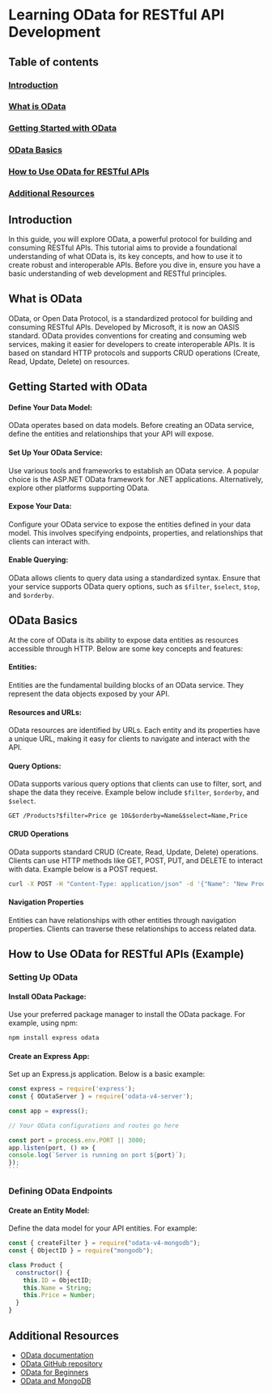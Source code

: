 # Learning OData for RESTful API Development

## Table of contents

### [Introduction](#introduction-1)

### [What is OData](#what-is-odata-1)

### [Getting Started with OData](#getting-started-with-odata-1)

### [OData Basics](#odata-basics-1)

### [How to Use OData for RESTful APIs](#how-to-use-odata-for-restful-apis-1)

### [Additional Resources](#additional-resources-1)

## Introduction

In this guide, you will explore OData, a powerful protocol for building and consuming RESTful APIs. This tutorial aims to provide a foundational understanding of what OData is, its key concepts, and how to use it to create robust and interoperable APIs. Before you dive in, ensure you have a basic understanding of web development and RESTful principles.

## What is OData

OData, or Open Data Protocol, is a standardized protocol for building and consuming RESTful APIs. Developed by Microsoft, it is now an OASIS standard. OData provides conventions for creating and consuming web services, making it easier for developers to create interoperable APIs. It is based on standard HTTP protocols and supports CRUD operations (Create, Read, Update, Delete) on resources.

## Getting Started with OData

#### Define Your Data Model:

OData operates based on data models. Before creating an OData service, define the entities and relationships that your API will expose.

#### Set Up Your OData Service:

Use various tools and frameworks to establish an OData service. A popular choice is the ASP.NET OData framework for .NET applications. Alternatively, explore other platforms supporting OData.

#### Expose Your Data:

Configure your OData service to expose the entities defined in your data model. This involves specifying endpoints, properties, and relationships that clients can interact with.

#### Enable Querying:

OData allows clients to query data using a standardized syntax. Ensure that your service supports OData query options, such as `$filter`, `$select`, `$top`, and `$orderby`.

## OData Basics

At the core of OData is its ability to expose data entities as resources accessible through HTTP. Below are some key concepts and features:

#### Entities:

Entities are the fundamental building blocks of an OData service. They represent the data objects exposed by your API.

#### Resources and URLs:

OData resources are identified by URLs. Each entity and its properties have a unique URL, making it easy for clients to navigate and interact with the API.

#### Query Options:

OData supports various query options that clients can use to filter, sort, and shape the data they receive. Example below include `$filter`, `$orderby`, and `$select`.

```http
GET /Products?$filter=Price ge 10&$orderby=Name&$select=Name,Price
```

#### CRUD Operations

OData supports standard CRUD (Create, Read, Update, Delete) operations. Clients can use HTTP methods like GET, POST, PUT, and DELETE to interact with data. Example below is a POST request.

```bash
curl -X POST -H "Content-Type: application/json" -d '{"Name": "New Product", "Price": 39.99}' http://your-api-url/odata/Product
```

#### Navigation Properties

Entities can have relationships with other entities through navigation properties. Clients can traverse these relationships to access related data.

## How to Use OData for RESTful APIs (Example)

### Setting Up OData

#### Install OData Package:

Use your preferred package manager to install the OData package. For example, using npm:

```bash
npm install express odata
```

#### Create an Express App:

Set up an Express.js application. Below is a basic example:

````javascript
const express = require('express');
const { ODataServer } = require('odata-v4-server');

const app = express();

// Your OData configurations and routes go here

const port = process.env.PORT || 3000;
app.listen(port, () => {
console.log(`Server is running on port ${port}`);
});
```
````

### Defining OData Endpoints

#### Create an Entity Model:

Define the data model for your API entities. For example:

```javascript
const { createFilter } = require("odata-v4-mongodb");
const { ObjectID } = require("mongodb");

class Product {
  constructor() {
    this.ID = ObjectID;
    this.Name = String;
    this.Price = Number;
  }
}
```

## Additional Resources

- [OData documentation](https://www.odata.org/documentation/)
- [OData GitHub repository](https://github.com/Soontao/odata-v4-server)
- [OData for Beginners](https://www.odata.org/getting-started/basic-tutorial/)
- [OData and MongoDB](https://github.com/Soontao/odata-v4-mongodb)

